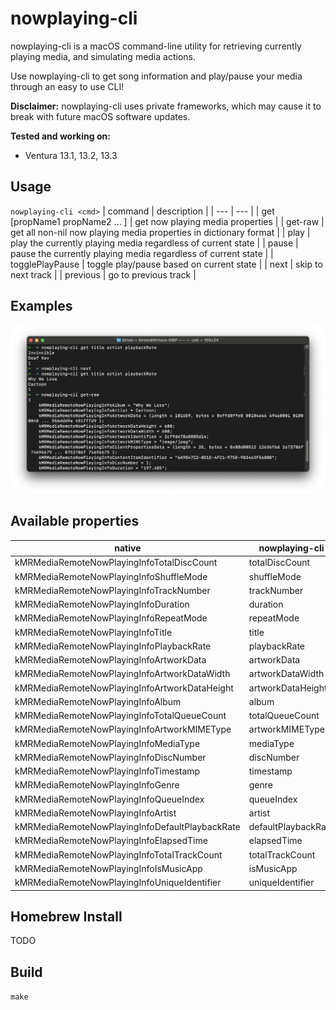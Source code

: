 # nowplaying-cli
nowplaying-cli is a macOS command-line utility for retrieving currently playing media, and simulating media actions.

Use nowplaying-cli to get song information and play/pause your media through an easy to use CLI!

**Disclaimer:** nowplaying-cli uses private frameworks, which may cause it to break with future macOS software updates.

**Tested and working on:** 
- Ventura 13.1, 13.2, 13.3

## Usage
`nowplaying-cli <cmd>`
| command | description |
| --- | --- |
| get [propName1 propName2 ... ] | get now playing media properties | 
| get-raw | get all non-nil now playing media properties in dictionary format |
| play | play the currently playing media regardless of current state |
| pause | pause the currently playing media regardless of current state |
| togglePlayPause | toggle play/pause based on current state |
| next | skip to next track | 
| previous | go to previous track |

## Examples
![screenshot of examples in terminal](screenshots/examples.png)

## Available properties
| native  |  nowplaying-cli |
|---|---|
| kMRMediaRemoteNowPlayingInfoTotalDiscCount | totalDiscCount |
|  kMRMediaRemoteNowPlayingInfoShuffleMode | shuffleMode
|  kMRMediaRemoteNowPlayingInfoTrackNumber | trackNumber
|  kMRMediaRemoteNowPlayingInfoDuration | duration
|  kMRMediaRemoteNowPlayingInfoRepeatMode | repeatMode
|  kMRMediaRemoteNowPlayingInfoTitle | title
|  kMRMediaRemoteNowPlayingInfoPlaybackRate | playbackRate | 
|  kMRMediaRemoteNowPlayingInfoArtworkData | artworkData |
|  kMRMediaRemoteNowPlayingInfoArtworkDataWidth | artworkDataWidth |
|  kMRMediaRemoteNowPlayingInfoArtworkDataHeight | artworkDataHeight |
|  kMRMediaRemoteNowPlayingInfoAlbum | album |
|  kMRMediaRemoteNowPlayingInfoTotalQueueCount | totalQueueCount | 
|  kMRMediaRemoteNowPlayingInfoArtworkMIMEType | artworkMIMEType
|  kMRMediaRemoteNowPlayingInfoMediaType | mediaType |
|  kMRMediaRemoteNowPlayingInfoDiscNumber | discNumber |
|  kMRMediaRemoteNowPlayingInfoTimestamp | timestamp |
|  kMRMediaRemoteNowPlayingInfoGenre | genre |
|  kMRMediaRemoteNowPlayingInfoQueueIndex | queueIndex |
|  kMRMediaRemoteNowPlayingInfoArtist | artist |
|  kMRMediaRemoteNowPlayingInfoDefaultPlaybackRate | defaultPlaybackRate |
|  kMRMediaRemoteNowPlayingInfoElapsedTime | elapsedTime |
|  kMRMediaRemoteNowPlayingInfoTotalTrackCount | totalTrackCount |
|  kMRMediaRemoteNowPlayingInfoIsMusicApp | isMusicApp |
|  kMRMediaRemoteNowPlayingInfoUniqueIdentifier | uniqueIdentifier |

## Homebrew Install
TODO 

## Build
`make`
